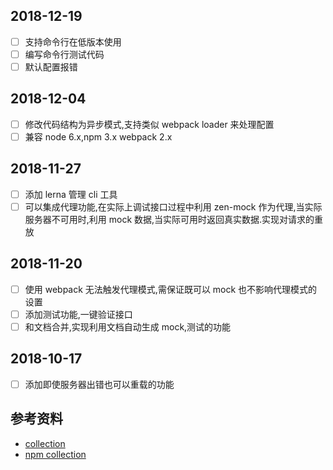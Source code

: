 ## 2018-12-19
* [ ] 支持命令行在低版本使用
* [ ] 编写命令行测试代码
* [ ] 默认配置报错
## 2018-12-04
* [ ] 修改代码结构为异步模式,支持类似 webpack loader 来处理配置
* [ ] 兼容 node 6.x,npm 3.x webpack 2.x
## 2018-11-27
* [ ] 添加 lerna 管理 cli 工具
* [ ] 可以集成代理功能,在实际上调试接口过程中利用
zen-mock 作为代理,当实际服务器不可用时,利用 mock 数据,当实际可用时返回真实数据.实现对请求的重放
## 2018-11-20
* [ ] 使用 webpack 无法触发代理模式,需保证既可以 mock 也不影响代理模式的设置
* [ ] 添加测试功能,一键验证接口
* [ ] 和文档合并,实现利用文档自动生成 mock,测试的功能
## 2018-10-17
* [ ] 添加即使服务器出错也可以重载的功能
## 参考资料
* [collection ](http://www.postmanlabs.com/postman-collection/Collection.html#toJSON)
* [npm collection](https://github.com/postmanlabs/postman-collection)

    